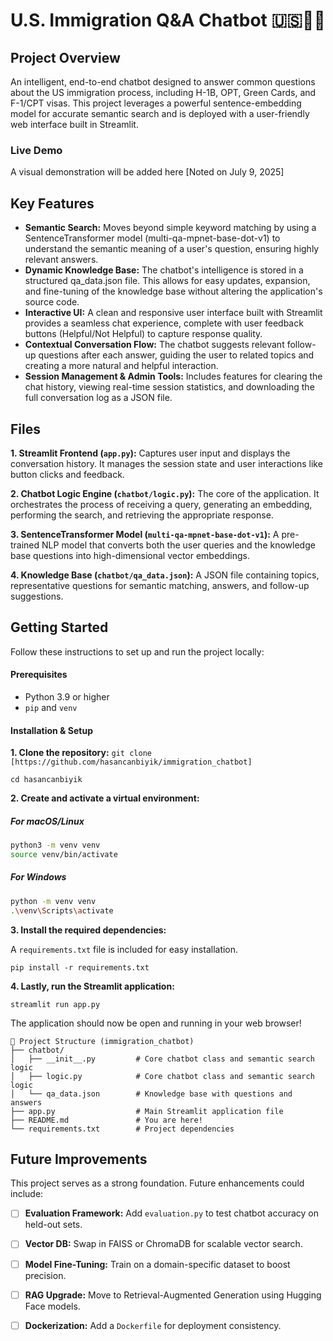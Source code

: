 # U.S. Immigration Q&A Chatbot 🇺🇸🤖🦅
## Project Overview
An intelligent, end-to-end chatbot designed to answer common questions about the US immigration process, including H-1B, OPT, Green Cards, and F-1/CPT visas. This project leverages a powerful sentence-embedding model for accurate semantic search and is deployed with a user-friendly web interface built in Streamlit.

### Live Demo
A visual demonstration will be added here [Noted on July 9, 2025]

## Key Features
- **Semantic Search:** Moves beyond simple keyword matching by using a SentenceTransformer model (multi-qa-mpnet-base-dot-v1) to understand the semantic meaning of a user's question, ensuring highly relevant answers.
- **Dynamic Knowledge Base:** The chatbot's intelligence is stored in a structured qa_data.json file. This allows for easy updates, expansion, and fine-tuning of the knowledge base without altering the application's source code.
- **Interactive UI:** A clean and responsive user interface built with Streamlit provides a seamless chat experience, complete with user feedback buttons (Helpful/Not Helpful) to capture response quality.
- **Contextual Conversation Flow:** The chatbot suggests relevant follow-up questions after each answer, guiding the user to related topics and creating a more natural and helpful interaction.
- **Session Management & Admin Tools:** Includes features for clearing the chat history, viewing real-time session statistics, and downloading the full conversation log as a JSON file.

## Files
**1. Streamlit Frontend (`app.py`):** Captures user input and displays the conversation history. It manages the session state and user interactions like button clicks and feedback.

**2. Chatbot Logic Engine (`chatbot/logic.py`):** The core of the application. It orchestrates the process of receiving a query, generating an embedding, performing the search, and retrieving the appropriate response.

**3. SentenceTransformer Model (`multi-qa-mpnet-base-dot-v1`):** A pre-trained NLP model that converts both the user queries and the knowledge base questions into high-dimensional vector embeddings.

**4. Knowledge Base (`chatbot/qa_data.json`):** A JSON file containing topics, representative questions for semantic matching, answers, and follow-up suggestions.


## Getting Started
Follow these instructions to set up and run the project locally:

#### Prerequisites
- Python 3.9 or higher
- `pip` and `venv`

#### Installation & Setup

**1. Clone the repository:**
`git clone [https://github.com/hasancanbiyik/immigration_chatbot]`

`cd hasancanbiyik`

**2. Create and activate a virtual environment:**

##### For macOS/Linux
```bash
python3 -m venv venv
source venv/bin/activate
```

##### For Windows
```bash
python -m venv venv
.\venv\Scripts\activate
```

**3. Install the required dependencies:**

A `requirements.txt` file is included for easy installation.

`pip install -r requirements.txt`

**4. Lastly, run the Streamlit application:**

`streamlit run app.py`

The application should now be open and running in your web browser!

```text
📁 Project Structure (immigration_chatbot)
├── chatbot/
│   ├── __init__.py         # Core chatbot class and semantic search logic
│   ├── logic.py            # Core chatbot class and semantic search logic
│   └── qa_data.json        # Knowledge base with questions and answers
├── app.py                  # Main Streamlit application file
├── README.md               # You are here!
└── requirements.txt        # Project dependencies
```


## Future Improvements
This project serves as a strong foundation. Future enhancements could include:

- [ ] **Evaluation Framework:** Add `evaluation.py` to test chatbot accuracy on held-out sets.
- [ ] **Vector DB:** Swap in FAISS or ChromaDB for scalable vector search.
- [ ] **Model Fine-Tuning:** Train on a domain-specific dataset to boost precision.
- [ ] **RAG Upgrade:** Move to Retrieval-Augmented Generation using Hugging Face models.
- [ ] **Dockerization:** Add a `Dockerfile` for deployment consistency.





